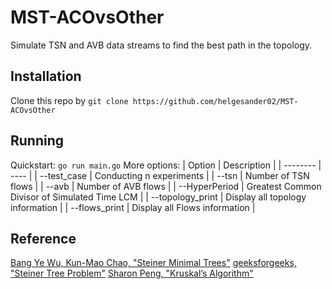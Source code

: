 # MST-ACOvsOther
Simulate TSN and AVB data streams to find the best path in the topology.

## Installation
Clone this repo by `git clone https://github.com/helgesander02/MST-ACOvsOther`

## Running
Quickstart: `go run main.go`
More options:
| Option | Description |
| -------- | ---- | 
| --test_case | Conducting n experiments |
| --tsn | Number of TSN flows |
| --avb | Number of AVB flows |
| --HyperPeriod | Greatest Common Divisor of Simulated Time LCM |
| --topology_print | Display all topology information |
| --flows_print | Display all Flows information |


## Reference
[Bang Ye Wu, Kun-Mao Chao, "Steiner Minimal Trees"](https://www.csie.ntu.edu.tw/~kmchao/tree10spr/Steiner.pdf)
[geeksforgeeks, "Steiner Tree Problem"](https://www.geeksforgeeks.org/steiner-tree/)
[Sharon Peng, "Kruskal’s Algorithm"](https://mycollegenotebook.medium.com/kruskal-algorithm-deb0d64ce271)
